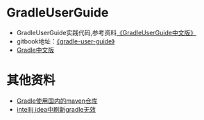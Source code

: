 # GradleUserGuide
+ GradleUserGuide实践代码,参考资料[《GradleUserGuide中文版》](https://github.com/DONGChuan/GradleUserGuide)
+ gitbook地址：[《gradle-user-guide》](http://dongchuan.gitbooks.io/gradle-user-guide-/)
+ [Gradle中文版](http://www.w3cschool.cn/gradle/6qo51htq.html)

# 其他资料
+ [Gradle使用国内的maven仓库](http://blog.csdn.net/luman1991/article/details/55510986)
+ [intellij idea中刷新gradle无效 ](http://blog.csdn.net/wulong710/article/details/50610768)
